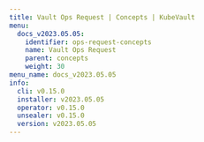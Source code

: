 ```yaml
---
title: Vault Ops Request | Concepts | KubeVault
menu:
  docs_v2023.05.05:
    identifier: ops-request-concepts
    name: Vault Ops Request
    parent: concepts
    weight: 30
menu_name: docs_v2023.05.05
info:
  cli: v0.15.0
  installer: v2023.05.05
  operator: v0.15.0
  unsealer: v0.15.0
  version: v2023.05.05
---
```



